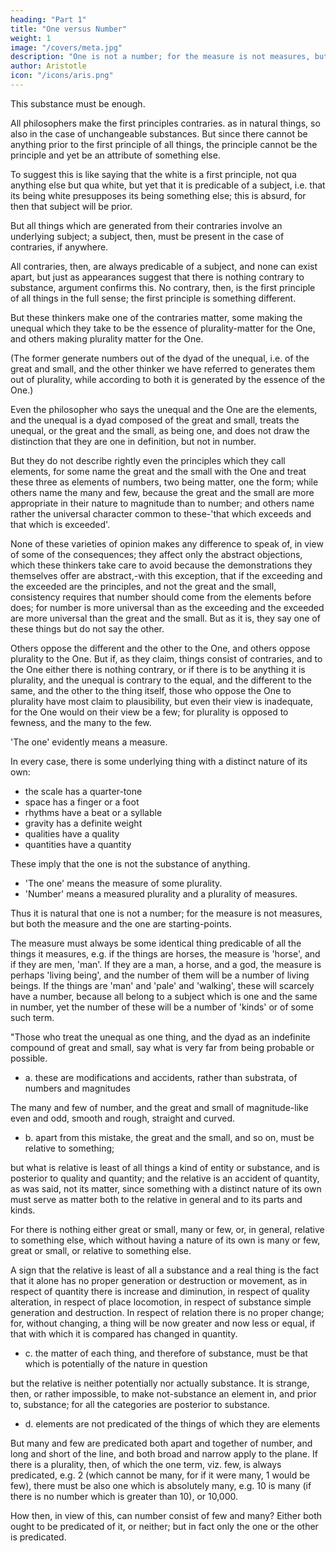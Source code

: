 ```yaml
---
heading: "Part 1"
title: "One versus Number"
weight: 1
image: "/covers/meta.jpg"
description: "One is not a number; for the measure is not measures, but both the measure and the one are starting-points"
author: Aristotle
icon: "/icons/aris.png"
---
```




This substance must be enough. 

All philosophers make the first principles contraries. as in natural things, so also in the case of unchangeable substances. But since there cannot be anything prior to the first principle of all things, the principle cannot be the principle and yet be an attribute of something else.

To suggest this is like saying that the white is a first principle, not qua anything else but qua white, but yet that it is predicable of a subject, i.e. that its being white presupposes its being something else; this is absurd, for then that subject will be prior. 

But all things which are generated from their contraries involve an underlying subject; a subject, then, must be present in the case of contraries, if anywhere. 

All contraries, then, are always predicable of a subject, and none can exist apart, but just as appearances suggest that there is nothing contrary to substance, argument confirms this. No contrary, then, is the first principle of all things in the full sense; the first principle is something different.

But these thinkers make one of the contraries matter, some making the unequal which they take to be the essence of plurality-matter for the One, and others making plurality matter for the One. 

(The former generate numbers out of the dyad of the unequal, i.e. of the great and small, and the other thinker we have referred to generates them out of plurality, while according to both it is generated by the essence of the One.) 

Even the philosopher who says the unequal and the One are the elements, and the unequal is a dyad composed of the great and small, treats the unequal, or the great and the small, as being one, and does not draw the distinction that they are one in definition, but not in number. 

But they do not describe rightly even the principles which they call elements, for some name the great and the small with the One and treat these three as elements of numbers, two being matter, one the form; while others name the many and few, because the great and the small are more appropriate in their nature to magnitude than to number; and others name rather the universal character common to these-'that which exceeds and that which is exceeded'. 

None of these varieties of opinion makes any difference to speak of, in view of some of the consequences; they affect only the abstract objections, which these thinkers take care to avoid because the demonstrations they themselves offer are abstract,-with this exception, that if the exceeding and the exceeded are the principles, and not the great and the small, consistency requires that number should come from the elements before does; for number is more universal than as the exceeding and the exceeded are more universal than the great and the small. But as it is, they say one of these things but do not say the other. 

Others oppose the different and the other to the One, and others oppose plurality to the One. But if, as they claim, things consist of contraries, and to the One either there is nothing contrary, or if there is to be anything it is plurality, and the unequal is contrary to the equal, and the different to the same, and the other to the thing itself, those who oppose the One to plurality have most claim to plausibility, but even their view is inadequate, for the One would on their view be a few; for plurality is opposed to fewness, and the many to the few.

'The one' evidently means a measure. 

In every case, there is some underlying thing with a distinct nature of its own:
- the scale has a quarter-tone
- space has a finger or a foot
- rhythms have a beat or a syllable
- gravity has a definite weight
- qualities have a quality
- quantities have a quantity 

<!-- (and the measure is indivisible, in the former case in kind, and in the latter to the sense); -->

These imply that the one is not the substance of anything. 
- 'The one' means the measure of some plurality.
- 'Number' means a measured plurality and a plurality of measures. 

Thus it is natural that one is not a number; for the measure is not measures, but both the measure and the one are starting-points.

The measure must always be some identical thing predicable of all the things it measures, e.g. if the things are horses, the measure is 'horse', and if they are men, 'man'. If they are a man, a horse, and a god, the measure is perhaps 'living being', and the number of them will be a number of living beings. If the things are 'man' and 'pale' and 'walking', these will scarcely have a number, because all belong to a subject which is one and the same in number, yet the number of these will be a number of 'kinds' or of some such term.

"Those who treat the unequal as one thing, and the dyad as an indefinite compound of great and small, say what is very far from being probable or possible. 

- a. these are modifications and accidents, rather than substrata, of numbers and magnitudes

The many and few of number, and the great and small of magnitude-like even and odd, smooth and rough, straight and curved. 

- b. apart from this mistake, the great and the small, and so on, must be relative to something; 

but what is relative is least of all things a kind of entity or substance, and is posterior to quality and quantity; and the relative is an accident of quantity, as was said, not its matter, since something with a distinct nature of its own must serve as matter both to the relative in general and to its parts and kinds. 

For there is nothing either great or small, many or few, or, in general, relative to something else, which without having a nature of its own is many or few, great or small, or relative to something else.

A sign that the relative is least of all a substance and a real thing is the fact that it alone has no proper generation or destruction or movement, as in respect of quantity there is increase and diminution, in respect of quality alteration, in respect of place locomotion, in respect of substance simple generation and destruction. In respect of relation there is no proper change; for, without changing, a thing will be now greater and now less or equal, if that with which it is compared has changed in quantity. 

- c. the matter of each thing, and therefore of substance, must be that which is potentially of the nature in question

but the relative is neither potentially nor actually substance. It is strange, then, or rather impossible, to make not-substance an element in, and prior to, substance; for all the categories are posterior to substance.

- d. elements are not predicated of the things of which they are elements

But many and few are predicated both apart and together of number, and long and short of the line, and both broad and narrow apply to the plane. If there is a plurality, then, of which the one term, viz. few, is always predicated, e.g. 2 (which cannot be many, for if it were many, 1 would be few), there must be also one which is absolutely many, e.g. 10 is many (if there is no number which is greater than 10), or 10,000.

How then, in view of this, can number consist of few and many? Either both ought to be predicated of it, or neither; but in fact only the one or the other is predicated.
